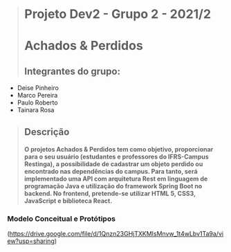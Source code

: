 ﻿


> # Projeto Dev2 - Grupo 2 - 2021/2
> # Achados & Perdidos
> ## Integrantes do grupo:

 - Deise Pinheiro
 - Marco Pereira
 - Paulo Roberto
 - Tainara Rosa

> ## Descrição
> #### 	O projetos Achados & Perdidos tem como objetivo, proporcionar para o seu usuário (estudantes e professores do IFRS-Campus Restinga), a possibilidade de cadastrar um objeto perdido ou encontrado nas dependências do campus. Para tanto, será implementado uma API com arquitetura Rest em linguagem de programação Java e utilização do framework Spring Boot no backend. No frontend, pretende-se utilizar HTML 5, CSS3, JavaScript e biblioteca React.

### Modelo Conceitual e Protótipos
(https://drive.google.com/file/d/1Qnzn23GHjTXKMIsMnvw_1t4wLbv1Ta9a/view?usp=sharing)
